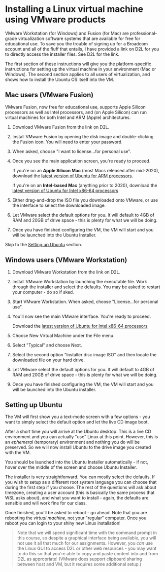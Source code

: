# Installing a Linux virtual machine using VMware products

VMware Workstation (for Windows) and Fusion (for Mac) are professional-grade virtualization software systems that are available for free for educational use. To save you the trouble of signing up for a Broadcom account and all of the fluff that entails, I have provided a link on D2L for you to directly access the installer files. See D2L for the link.

The first section of these instructions will give you the platform-specific instructions for setting up the virtual machine in your environment (Mac or Windows). The second section applies to all users of virtualization, and shows how to install the Ubuntu OS itself into the VM.

## Mac users (VMware Fusion)

VMware Fusion, now free for educational use, supports Apple Silicon processors as well as Intel processors, and (on Apple Silicon) can run virtual machines for both Intel and ARM (Apple) architectures. 

1. Download VMware Fusion from the link on D2L.
2. Install VMware Fusion by opening the disk image and double-clicking the Fusion icon. You will need to enter your password.
3. When asked, choose "I want to license...for personal use".
4. Once you see the main application screen, you're ready to proceed.
   
   If you're on an **Apple Silicon Mac** (most Macs released after mid-2020), download the [latest version of Ubuntu for ARM processors](https://cdimage.ubuntu.com/noble/daily-live/current/noble-desktop-arm64.iso).

   If you're on an **Intel-based Mac** (anything prior to 2020), download the [latest version of Ubuntu for Intel x86-64 processors](https://cdimage.ubuntu.com/noble/daily-live/current/noble-desktop-amd64.iso)

5. Either drag-and-drop the ISO file you downloaded onto VMware, or use the interface to select the downloaded image.
6. Let VMware select the default options for you. It will default to 4GB of RAM and 20GB of drive space - this is plenty for what we will be doing.
7. Once you have finished configuring the VM, the VM will start and you will be launched into the Ubuntu Installer.

Skip to the [Setting up Ubuntu](#setting-up-ubuntu) section.

## Windows users (VMware Workstation)

1. Download VMware Workstation from the link on D2L.
2. Install VMware Workstation by launching the executable file. Work through the installer and select the defaults. You may be asked to restart your computer - do so if sked.
3. Start VMware Workstation. When asked, choose "License...for personal use".
4. You'll now see the main VMware interface. You're ready to proceed.
   
   Download the [latest version of Ubuntu for Intel x86-64 processors](https://cdimage.ubuntu.com/noble/daily-live/current/noble-desktop-amd64.iso)

5. Choose New Virtual Machine under the File menu.
6. Select "Typical" and choose Next.
7. Select the second option "Installer disc image ISO" and then locate the downloaded file on your hard drive.
8. Let VMware select the default options for you. It will default to 4GB of RAM and 20GB of drive space - this is plenty for what we will be doing.
9.  Once you have finished configuring the VM, the VM will start and you will be launched into the Ubuntu installer.

## Setting up Ubuntu

The VM will first show you a text-mode screen with a few options - you want to simply select the default option and let the live CD image boot. 

After a short time you will arrive at the Ubuntu desktop. This is a live CD environment and you can actually "use" Linux at this point. However, this is an *ephemeral* (temporary) environment and nothing you do will be preserved. So we will now install Ubuntu to the drive image you created with the VM.

You should be launched into the Ubuntu Installer automatically - if not, hover over the middle of the screen and choose Ubuntu Installer. 

The installer is very straightforward. You can mostly select the defaults. If you wish to setup as a different root system language you can choose that during the first step if you choose. The rest of the questions will ask about timezone, creating a user account (this is basically the same process that WSL asks about), and what you want to install - again, the defaults are sensible and will work fine for our class.

Once finished, you'll be asked to reboot - go ahead. Note that you are rebooting the *virtual machine*, not your "regular" computer. Once you reboot you can login to your shiny new Linux installation!

> Note that we will spend significant time with the command prompt in this course, so despite a graphical interface being available, you will not use it all that much for our assignments. However, you *can* use the Linux GUI to access D2L or other web resources - you may want to do this so that you're able to copy and paste content into and from D2L as appropriate! (VMware does support clipboard sharing between host and VM, but it requires some additional setup.)